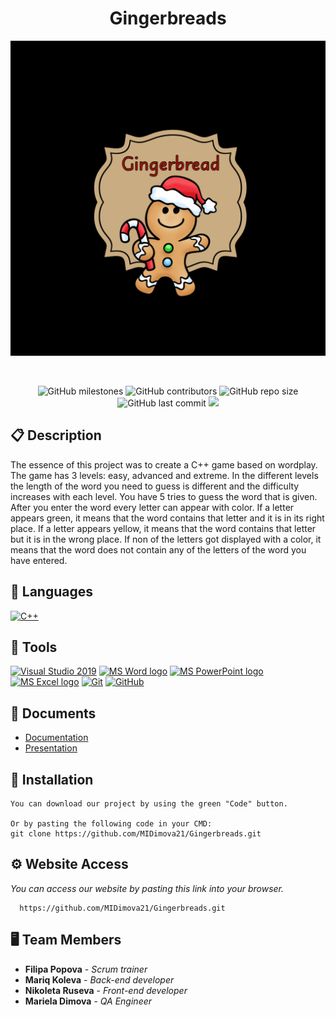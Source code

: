 
<h1 align="center">Gingerbreads</h1>

<p align = "center">
  <img src="Logo/Untitled Project 2.jpg" alt="Gingerbreads's Logo"/>
</p>

<br>

<p align = "center">
    <img alt="GitHub milestones" src="https://img.shields.io/github/milestones/all/MIDimova21/Gingerbreads?style=flat-square">
    <img alt="GitHub contributors" src="https://img.shields.io/github/contributors/MIDimova21/Gingerbreads?style=flat-square">
    <img alt="GitHub repo size" src="https://img.shields.io/github/repo-size/MIDimova21/Gingerbreads?style=flat-square">
    <img alt="GitHub last commit" src="https://img.shields.io/github/last-commit/MIDimova21/Gingerbreads?style=flat-square">
    <img src="https://img.shields.io/github/languages/count/MIDimova21/Gingerbreads?style=flat-square">
</p>

## 📋 Description
  
The essence of this project was to create a C++ game based on wordplay. The game has 3 levels: easy, advanced and extreme. In the different levels the length of the word you need to guess is different and the difficulty increases with each level. You have 5 tries to guess the word that is given. After you enter the word every letter can appear with color. If a letter appears green, it means that the word contains that letter and it is in its right place. If a letter appears yellow, it means that the word contains that letter but it is in the wrong place. If non of the letters got displayed with a color, it means that the word does not contain any of the letters of the word you have entered. 

## 🚀 Languages 
  <p align="left"> 
  <a href="https://www.cplusplus.com/"><img src="https://img.icons8.com/color/48/000000/c-plus-plus-logo.png" alt="C++"/></a>
 
  </p>

## 🔧 Tools 
  <p align="left"> 
  <a href="https://visualstudio.microsoft.com/"><img src="https://img.icons8.com/fluency/48/000000/visual-studio.png" alt="Visual Studio 2019"/></a>
    <a href="https://www.microsoft.com/en-ww/microsoft-365/word"><img src="https://img.icons8.com/fluency/48/000000/microsoft-word-2019.png" alt="MS Word logo" width=48px /></a>
    <a href="https://www.microsoft.com/en-us/microsoft-365/powerpoint"><img src="https://img.icons8.com/fluency/48/000000/microsoft-powerpoint-2019.png" alt="MS PowerPoint logo" width=48px />
    <a href="https://www.microsoft.com/en-us/microsoft-365/excel"><img src="https://img.icons8.com/fluency/48/000000/microsoft-excel-2019.png" alt="MS Excel logo"/></a>
    <a href="https://git-scm.com/"><img src="https://img.icons8.com/color/48/000000/git.png" alt="Git"/></a>
      <a href="https://git-scm.com/"><img src="https://cdn-icons-png.flaticon.com/512/25/25231.png" alt="GitHub" heigh=48px width=48px/></a>
  </p> 
  
## 💼 Documents
  <ul>
    <li><a href="Documentation/Gingerbreads_Documentation.docx">Documentation</a></li>
    <li><a href="Documentation/Gingerbreads.pptx">Presentation</a></li>
   </ul>


## 🔧 Installation

```
You can download our project by using the green "Code" button.

Or by pasting the following code in your CMD:
git clone https://github.com/MIDimova21/Gingerbreads.git
```

## ⚙ Website Access

*You can access our website by pasting this link into your browser.*
```
  https://github.com/MIDimova21/Gingerbreads.git
```

## 🖥 Team Members
* **Filipa Popova** - *Scrum trainer* 
* **Mariq Koleva** - *Back-end developer* 
* **Nikoleta Ruseva** - *Front-end developer* 
* **Mariela Dimova** - *QA Engineer* 
